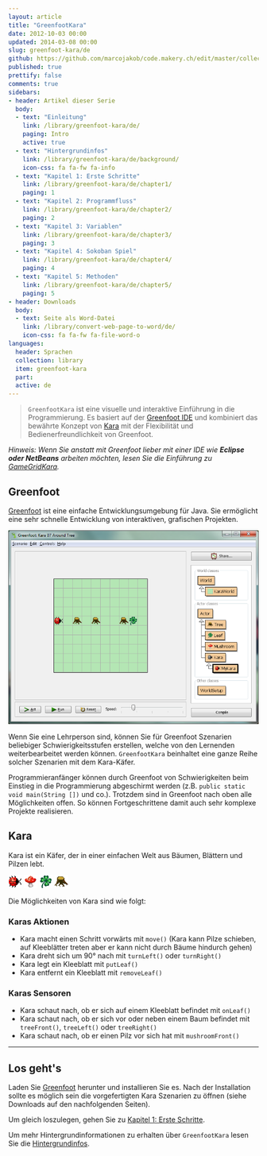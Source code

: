 ```yaml
---
layout: article
title: "GreenfootKara"
date: 2012-10-03 00:00
updated: 2014-03-08 00:00
slug: greenfoot-kara/de
github: https://github.com/marcojakob/code.makery.ch/edit/master/collections/library/greenfoot-kara-de.md
published: true
prettify: false
comments: true
sidebars:
- header: Artikel dieser Serie
  body:
  - text: "Einleitung"
    link: /library/greenfoot-kara/de/
    paging: Intro
    active: true
  - text: "Hintergrundinfos"
    link: /library/greenfoot-kara/de/background/
    icon-css: fa fa-fw fa-info
  - text: "Kapitel 1: Erste Schritte"
    link: /library/greenfoot-kara/de/chapter1/
    paging: 1
  - text: "Kapitel 2: Programmfluss"
    link: /library/greenfoot-kara/de/chapter2/
    paging: 2
  - text: "Kapitel 3: Variablen"
    link: /library/greenfoot-kara/de/chapter3/
    paging: 3
  - text: "Kapitel 4: Sokoban Spiel"
    link: /library/greenfoot-kara/de/chapter4/
    paging: 4
  - text: "Kapitel 5: Methoden"
    link: /library/greenfoot-kara/de/chapter5/
    paging: 5
- header: Downloads
  body:
  - text: Seite als Word-Datei
    link: /library/convert-web-page-to-word/de/
    icon-css: fa fa-fw fa-file-word-o
languages: 
  header: Sprachen
  collection: library
  item: greenfoot-kara
  part: 
  active: de
---
```


> `GreenfootKara` ist eine visuelle und interaktive Einführung in die Programmierung. Es basiert auf der [Greenfoot IDE](http://www.greenfoot.org) und kombiniert das bewährte Konzept von [Kara](http://www.swisseduc.ch/informatik/karatojava/) mit der Flexibilität und Bedienerfreundlichkeit von Greenfoot.

*Hinweis: Wenn Sie anstatt mit Greenfoot lieber mit einer IDE wie **Eclipse oder NetBeans** arbeiten möchten, lesen Sie die Einführung zu [GameGridKara](/library/gamegrid-kara/de/).*


## Greenfoot

[Greenfoot](http://www.greenfoot.org) ist eine einfache Entwicklungsumgebung für Java. Sie ermöglicht eine sehr schnelle Entwicklung von interaktiven, grafischen Projekten.

![GreenfootKara](/assets/library/greenfoot-kara/greenfootkara-screenshot.png)

Wenn Sie eine Lehrperson sind, können Sie für Greenfoot Szenarien beliebiger Schwierigkeitsstufen erstellen, welche von den Lernenden weiterbearbeitet werden können. `GreenfootKara` beinhaltet eine ganze Reihe solcher Szenarien mit dem Kara-Käfer.

Programmieranfänger können durch Greenfoot von Schwierigkeiten beim Einstieg in die Programmierung abgeschirmt werden (z.B. `public static void main(String [])` und co.). Trotzdem sind in Greenfoot nach oben alle Möglichkeiten offen. So können Fortgeschrittene damit auch sehr komplexe Projekte realisieren.


## Kara

Kara ist ein Käfer, der in einer einfachen Welt aus Bäumen, Blättern und Pilzen lebt.

![Kara](/assets/library/greenfoot-kara/kara.png) ![Mushroom](/assets/library/greenfoot-kara/mushroom.png) ![Leaf](/assets/library/greenfoot-kara/leaf.png) ![Tree](/assets/library/greenfoot-kara/tree.png)

Die Möglichkeiten von Kara sind wie folgt:


### Karas Aktionen

* Kara macht einen Schritt vorwärts mit `move()` (Kara kann Pilze schieben, auf Kleeblätter treten aber er kann nicht durch Bäume hindurch gehen)
* Kara dreht sich um 90° nach mit `turnLeft()` oder `turnRight()`
* Kara legt ein Kleeblatt mit `putLeaf()`
* Kara entfernt ein Kleeblatt mit `removeLeaf()`


### Karas Sensoren

* Kara schaut nach, ob er sich auf einem Kleeblatt befindet mit `onLeaf()`
* Kara schaut nach, ob er sich vor oder neben einem Baum befindet mit `treeFront()`, `treeLeft()` oder `treeRight()`
* Kara schaut nach, ob er einen Pilz vor sich hat mit `mushroomFront()`


***

## Los geht's

Laden Sie [Greenfoot](http://www.greenfoot.org/download) herunter und installieren Sie es. Nach der Installation sollte es möglich sein die vorgefertigten Kara Szenarien zu öffnen (siehe Downloads auf den nachfolgenden Seiten).

Um gleich loszulegen, gehen Sie zu [Kapitel 1: Erste Schritte](/library/greenfoot-kara/de/chapter1/).

Um mehr Hintergrundinformationen zu erhalten über `GreenfootKara` lesen Sie die [Hintergrundinfos](/library/greenfoot-kara/de/background/).

